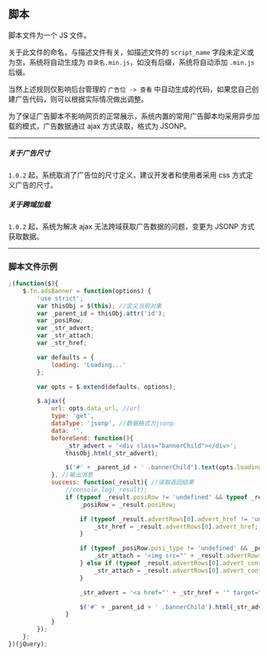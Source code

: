 ## 脚本

脚本文件为一个 JS 文件。

关于此文件的命名，与描述文件有关，如描述文件的 `script_name` 字段未定义或为空，系统将自动生成为 `目录名.min.js`，如没有后缀，系统将自动添加 `.min.js` 后缀。

当然上述规则仅影响后台管理的 `广告位 -> 查看` 中自动生成的代码，如果您自己创建广告代码，则可以根据实际情况做出调整。

为了保证广告脚本不影响网页的正常展示，系统内置的常用广告脚本均采用异步加载的模式，广告数据通过 ajax 方式读取，格式为 JSONP。

----------
 
##### 关于广告尺寸

`1.0.2` 起，系统取消了广告位的尺寸定义，建议开发者和使用者采用 css 方式定义广告的尺寸。


##### 关于跨域加载

`1.0.2` 起，系统为解决 ajax 无法跨域获取广告数据的问题，变更为 JSONP 方式获取数据。

----------

### 脚本文件示例

``` javascript
;(function($){
    $.fn.adsBanner = function(options) {
        'use strict';
        var thisObj = $(this); //定义当前对象
        var _parent_id = thisObj.attr('id');
        var _posiRow;
        var _str_advert;
        var _str_attach;
        var _str_href;

        var defaults = {
            loading: 'Loading...'
        };

        var opts = $.extend(defaults, options);

        $.ajax({
            url: opts.data_url, //url
            type: 'get',
            dataType: 'jsonp', //数据格式为jsonp
            data: '',
            beforeSend: function(){
                _str_advert = '<div class="bannerChild"></div>';
                thisObj.html(_str_advert);

                $('#' + _parent_id + ' .bannerChild').text(opts.loading);
            }, //输出消息
            success: function(_result){ //读取返回结果
                //console.log(_result);
                if (typeof _result.posiRow != 'undefined' && typeof _result.advertRows[0] != 'undefined') {
                    _posiRow = _result.posiRow;

                    if (typeof _result.advertRows[0].advert_href != 'undefined') {
                        _str_href = _result.advertRows[0].advert_href;
                    }

                    if (typeof _posiRow.posi_type != 'undefined' && _posiRow.posi_type == 'attach' && typeof _result.advertRows[0].attachRow.attach_url != 'undefined') {
                        _str_attach = '<img src="' + _result.advertRows[0].attachRow.attach_url + '" width="100%">';
                    } else if (typeof _result.advertRows[0].advert_content != 'undefined') {
                        _str_attach = _result.advertRows[0].advert_content;
                    }

                    _str_advert = '<a href="' + _str_href + '" target="_blank">' + _str_attach + '</a>';

                    $('#' + _parent_id + ' .bannerChild').html(_str_advert);
                }
            }
        });
    };
})(jQuery);
```